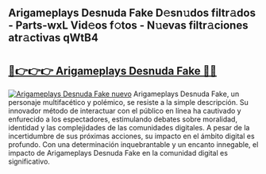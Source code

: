 ## Arigameplays Desnuda Fake D𝚎sn𝚞dos filtr𝚊dos - Parts-wxL Vid𝚎os f𝚘tos - N𝚞evas filtr𝚊ciones atr𝚊ctivas qWtB4

# <h2><a href="http://mb67izf.tromn.icu/?c=Arigameplays+Desnuda+Fake">🔗👉👉👉 Arigameplays Desnuda Fake 🔗🔗</a></h2>

[![Arigameplays Desnuda Fake nuevo](https://i.imgur.com/pEAQMta.gif)](http://mb67izf.tromn.icu/?c=Arigameplays+Desnuda+Fake)
Arigameplays Desnuda Fake, un personaje multifacético y polémico, se resiste a la simple descripción. Su innovador método de interactuar con el público en línea ha cautivado y enfurecido a los espectadores, estimulando debates sobre moralidad, identidad y las complejidades de las comunidades digitales. A pesar de la incertidumbre de sus próximas acciones, su impacto en el ámbito digital es profundo. Con una determinación inquebrantable y un encanto innegable, el impacto de Arigameplays Desnuda Fake en la comunidad digital es significativo.
